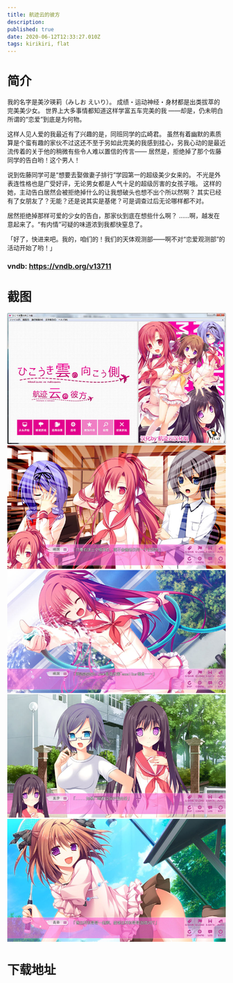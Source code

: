 ```yaml
---
title: 航迹云的彼方
description: 
published: true
date: 2020-06-12T12:33:27.010Z
tags: kirikiri, flat
---
```


# 简介
我的名字是美汐瑛莉（みしお えいり）。
成绩・运动神经・身材都是出类拔萃的完美美少女。
世界上大多事情都知道这样学富五车完美的我
――却是，仍未明白所谓的“恋爱”到底是为何物。
 
这样人见人爱的我最近有了兴趣的是，同班同学的広崎君。
虽然有着幽默的素质算是个蛮有趣的家伙不过这还不至于另如此完美的我感到挂心，另我心动的是最近流传着的关于他的稍微有些令人难以置信的传言――
居然是，拒绝掉了那个佐藤同学的告白哟！这个男人！
 
说到佐藤同学可是“想要去娶做妻子排行”学园第一的超级美少女来的。
不光是外表连性格也是广受好评，无论男女都是人气十足的超级厉害的女孩子哦。
这样的她，主动告白居然会被拒绝掉什么的让我想破头也想不出个所以然啊？
其实已经有了女朋友了？无能？还是说其实是基佬？可是调查过后无论哪样都不对。
 
居然拒绝掉那样可爱的少女的告白，那家伙到底在想些什么啊？
……啊，越发在意起来了。“有内情”可疑的味道浓到我都快窒息了。
 
「好了，快进来吧。我的，咱们的！我们的天体观测部――啊不对“恋爱观测部”的活动开始了哟！」

### vndb: https://vndb.org/v13711

# 截图
![1.jpg](/pic/航迹云的彼方/1.jpg)
![2.jpg](/pic/航迹云的彼方/2.jpg)
![3.jpg](/pic/航迹云的彼方/3.jpg)
![4.jpg](/pic/航迹云的彼方/4.jpg)
![5.jpg](/pic/航迹云的彼方/5.jpg)

# 下载地址